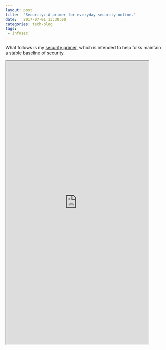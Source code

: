 ```yaml
---
layout: post
title:  "Security: A primer for everyday security online."
date:   2017-07-01 13:30:00
categories: tech-blog
tags:
 - infosec
---
```


What follows is my [security primer](https://docs.google.com/document/d/1Y5OgBuAiKUq95pqjyyEhLXlnjuREaqwwMyLs6PBAtlE/pub), which is intended to help folks maintain a stable baseline of security.

<iframe src="https://docs.google.com/document/d/1Y5OgBuAiKUq95pqjyyEhLXlnjuREaqwwMyLs6PBAtlE/pub?embedded=true" seamless width="90%" height="900" align="middle"></iframe>

